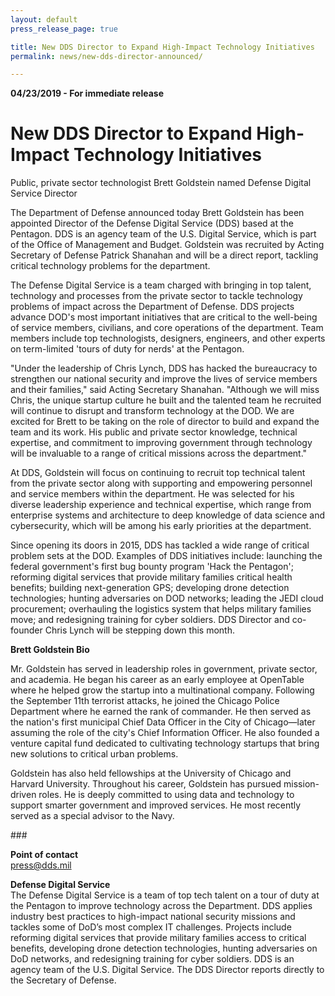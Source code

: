 ```yaml
---
layout: default
press_release_page: true

title: New DDS Director to Expand High-Impact Technology Initiatives
permalink: news/new-dds-director-announced/

---
```

<div id="press" class="dds-opportunities">
  <div class="usa-grid">
    <div class="usa-width-three-fourths">
      <p><strong>04/23/2019 - For immediate release </strong></p>
      <h1>New DDS Director to Expand High-Impact Technology Initiatives</h1>
      <p class="usa-font-lead">Public, private sector technologist Brett Goldstein named Defense Digital Service Director</p>
      <p>The Department of Defense announced today Brett Goldstein has been appointed Director of the Defense Digital Service (DDS) based at the Pentagon. DDS is an agency team of the U.S. Digital Service, which is part of the Office of Management and Budget. Goldstein was recruited by Acting Secretary of Defense Patrick Shanahan and will be a direct report, tackling critical technology problems for the department.</p>
      <p>The Defense Digital Service is a team charged with bringing in top talent, technology and processes from the private sector to tackle technology problems of impact across the Department of Defense. DDS projects advance DOD's most important initiatives that are critical to the well-being of service members, civilians, and core operations of the department. Team members include top technologists, designers, engineers, and other experts on term-limited 'tours of duty for nerds' at the Pentagon.</p>
      <p>"Under the leadership of Chris Lynch, DDS has hacked the bureaucracy to strengthen our national security and improve the lives of service members and their families," said Acting Secretary Shanahan. "Although we will miss Chris, the unique startup culture he built and the talented team he recruited will continue to disrupt and transform technology at the DOD. We are excited for Brett to be taking on the role of director to build and expand the team and its work. His public and private sector knowledge, technical expertise, and commitment to improving government through technology will be invaluable to a range of critical missions across the department."</p>
      <p>At DDS, Goldstein will focus on continuing to recruit top technical talent from the private sector along with supporting and empowering personnel and service members within the department. He was selected for his diverse leadership experience and technical expertise, which range from enterprise systems and architecture to deep knowledge of data science and cybersecurity, which will be among his early priorities at the department.</p>
      <p>Since opening its doors in 2015, DDS has tackled a wide range of critical problem sets at the DOD. Examples of DDS initiatives include: launching the federal government's first bug bounty program 'Hack the Pentagon'; reforming digital services that provide military families critical health benefits; building next-generation GPS; developing drone detection technologies; hunting adversaries on DOD networks; leading the JEDI cloud procurement; overhauling the logistics system that helps military families move; and redesigning training for cyber soldiers. DDS Director and co-founder Chris Lynch will be stepping down this month.</p>
      <p><strong>Brett Goldstein Bio</strong></p>
      <p>Mr. Goldstein has served in leadership roles in government, private sector, and academia. He began his career as an early employee at OpenTable where he helped grow the startup into a multinational company. Following the September 11th terrorist attacks, he joined the Chicago Police Department where he earned the rank of commander. He then served as the nation's first municipal Chief Data Officer in the City of Chicago—later assuming the role of the city's Chief Information Officer. He also founded a venture capital fund dedicated to cultivating technology startups that bring new solutions to critical urban problems.</p>
      <p>Goldstein has also held fellowships at the University of Chicago and Harvard University. Throughout his career, Goldstein has pursued mission-driven roles. He is deeply committed to using data and technology to support smarter government and improved services. He most recently served as a special advisor to the Navy.</p>
      <p>###</p>
      <p>
        <strong>Point of contact</strong><br />
        <a href="mailto:press@dds.mil">press@dds.mil</a>
      </p>
      <p>
        <strong>Defense Digital Service</strong><br />
        The Defense Digital Service is a team of top tech talent on a tour of duty at the Pentagon to improve technology across the Department. DDS applies industry best practices to high-impact national security missions and tackles some of DoD’s most complex IT challenges. Projects include reforming digital services that provide military families access to critical benefits, developing drone detection technologies, hunting adversaries on DoD networks, and redesigning training for cyber soldiers. DDS is an agency team of the U.S. Digital Service. The DDS Director reports directly to the Secretary of Defense.
      </p>
    </div>
  </div>
</div>
